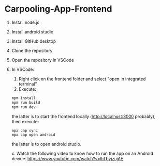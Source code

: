 # Carpooling-App-Frontend

1. Install node.js
2. Install android studio
3. Install GitHub desktop
4. Clone the repository 
5. Open the repository in VSCode 
6. In VSCode:
    1. Right click on the frontend folder and select "open in integrated terminal”
    2. Execute: 
    
    ```bash
    npm install
    npm run build
    npm run dev
    ```
    
    the latter is to start the frontend locally ([http://localhost:3000](http://localhost:3000/) probably), then execute:
    
    ```bash
    npx cap sync
    npx cap open android
    ```
    
    the latter is to open android studio.
    
    c. Watch the following video to know how to run the app on an Android device: https://www.youtube.com/watch?v=lhTbyjzujAE
